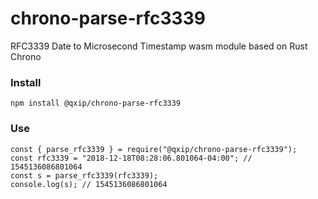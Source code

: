 # chrono-parse-rfc3339
RFC3339 Date to Microsecond Timestamp wasm module based on Rust Chrono

### Install
```
npm install @qxip/chrono-parse-rfc3339
```

### Use
```
const { parse_rfc3339 } = require("@qxip/chrono-parse-rfc3339");
const rfc3339 = "2018-12-18T08:28:06.801064-04:00"; // 1545136086801064
const s = parse_rfc3339(rfc3339);
console.log(s); // 1545136086801064
```

